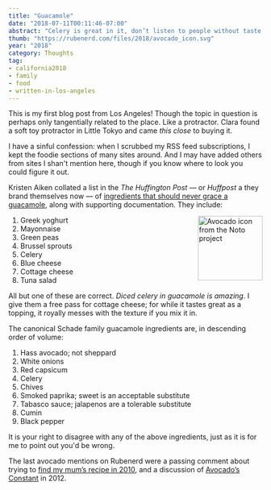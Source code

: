 ```yaml
---
title: "Guacamole"
date: "2018-07-11T00:11:46-07:00"
abstract: "Celery is great in it, don’t listen to people without taste."
thumb: "https://rubenerd.com/files/2018/avocado_icon.svg"
year: "2018"
category: Thoughts
tag:
- california2018
- family
- food
- written-in-los-angeles
---
```

This is my first blog post from Los Angeles! Though the topic in question is perhaps only tangentially related to the place. Like a protractor. Clara found a soft toy protractor in Little Tokyo and came *this close* to buying it.

I have a sinful confession: when I scrubbed my RSS feed subscriptions, I kept the foodie sections of many sites around. And I may have added others from sites I shan't mention here, though if you know where to look you could figure it out.

Kristen Aiken collated a list in the *The Huffington Post* — or *Huffpost* a they brand themselves now — of [ingredients that should never grace a guacamole], along with supporting documentation. They include:

<p><img src="https://rubenerd.com/files/2018/avocado_icon.svg" alt="Avocado icon from the Noto project" style="width:128px; height:128px; float:right; margin:0 0 1em 2em" /></p>

1. Greek yoghurt
2. Mayonnaise
3. Green peas
4. Brussel sprouts
5. Celery
6. Blue cheese
7. Cottage cheese
8. Tuna salad

All but one of these are correct. *Diced celery in guacamole is amazing*. I give them a free pass for cottage cheese; for while it tastes great as a topping, it royally messes with the texture if you mix it in.

The canonical Schade family guacamole ingredients are, in descending order of volume:

1. Hass avocado; not sheppard
2. White onions
3. Red capsicum
4. Celery
4. Chives
5. Smoked paprika; sweet is an acceptable substitute
6. Tabasco sauce; jalapenos are a tolerable substitute
7. Cumin
8. Black pepper

It is your right to disagree with any of the above ingredients, just as it is for me to point out you'd be wrong.

The last avocado mentions on Rubenerd were a passing comment about trying to [find my mum’s recipe in 2010], and a discussion of [Avocado’s Constant] in 2012.

[ingredients that should never grace a guacamole]: https://www.huffingtonpost.com/entry/guacamole-ingredients_us_5ae741ebe4b04aa23f25bbe1
[find my mum’s recipe in 2010]: https://rubenerd.com/anime-restore-my-blog/
[Avocado’s constant]: https://rubenerd.com/whats-avocados-constant/

